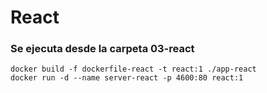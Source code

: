 # React

### Se ejecuta desde la carpeta 03-react

```
docker build -f dockerfile-react -t react:1 ./app-react
docker run -d --name server-react -p 4600:80 react:1
```
